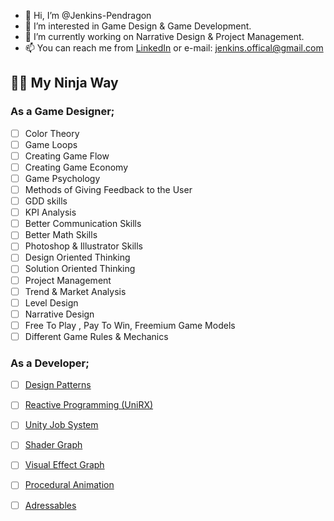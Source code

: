 - 👋 Hi, I’m @Jenkins-Pendragon
- 👀 I’m interested in Game Design & Game Development.
- 🌱 I’m currently working on Narrative Design & Project Management. 
- 📫 You can reach me from [LinkedIn](https://www.linkedin.com/in/jenkinspendragon/) or e-mail: jenkins.offical@gmail.com

## 🐱‍👤 My Ninja Way 

### As a Game Designer;

- [ ] Color Theory
- [ ] Game Loops
- [ ] Creating Game Flow
- [ ] Creating Game Economy
- [ ] Game Psychology
- [ ] Methods of Giving Feedback to the User
- [ ] GDD skills
- [ ] KPI Analysis
- [ ] Better Communication Skills
- [ ] Better Math Skills
- [ ] Photoshop & Illustrator Skills
- [ ] Design Oriented Thinking
- [ ] Solution Oriented Thinking
- [ ] Project Management 
- [ ] Trend & Market Analysis
- [ ] Level Design
- [ ] Narrative Design
- [ ] Free To Play , Pay To Win, Freemium Game Models 
- [ ] Different Game Rules & Mechanics

 ### As a Developer;
 
- [ ] [Design Patterns](https://youtube.com/playlist?list=PLB5_EOMkLx_VOmnIytx37lFMiajPHppmj)
- [ ] [Reactive Programming (UniRX)](https://assetstore.unity.com/packages/tools/integration/unirx-reactive-extensions-for-unity-17276)
- [ ] [Unity Job System](https://docs.unity3d.com/Manual/JobSystem.html)
- [ ] [Shader Graph](https://unity.com/shader-graph)
- [ ] [Visual Effect Graph](https://unity.com/visual-effect-graph)
- [ ] [Procedural Animation](https://www.youtube.com/watch?v=acMK93A-FSY)
- [ ] [Adressables](https://unity.com/how-to/simplify-your-content-management-addressables)

